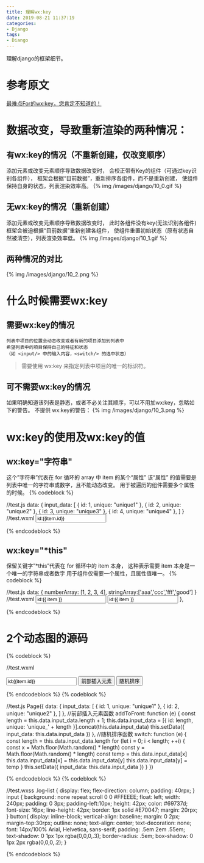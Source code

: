 ```yaml
---
title: 理解wx:key
date: 2019-08-21 11:37:19
categories:
- Django
tags:
- Diango
---
```

理解django的框架细节。
<!-- more -->
# 参考原文
[最难点For的wx:key，您肯定不知道的！](http://www.wxappclub.com/topic/536)
# 数据改变，导致重新渲染的两种情况：
## 有wx:key的情况（不重新创建，仅改变顺序）
添加元素或改变元素顺序导致数据改变时，
会校正带有Key的组件（可通过key识别各组件），
框架会根据“目前数据”，重新排序各组件，而不是重新创建，
使组件保持自身的状态，列表渲染效率高。
{% img /images/django/10_0.gif %}
## 无wx:key的情况（重新创建）
添加元素或改变元素顺序导致数据改变时，
此时各组件没有key(无法识别各组件)
框架会被迫根据“目前数据”重新创建各组件，
使组件重置初始状态（原有状态自然被清空），列表渲染效率低。
{% img /images/django/10_1.gif %}
## 两种情况的对比
{% img /images/django/10_2.png %}
# 什么时候需要wx:key
## 需要wx:key的情况

	列表中项目的位置会动态改变或者有新的项目添加到列表中
	希望列表中的项目保持自己的特征和状态
	（如 <input/> 中的输入内容，<switch/> 的选中状态）

>需要使用 wx:key 来指定列表中项目的唯一的标识符。

## 可不需要wx:key的情况
如果明确知道该列表是静态，或者不必关注其顺序，可以不用加wx:key，忽略如下的警告。
不提供 wx:key的警告： 
{% img /images/django/10_3.png %}
# wx:key的使用及wx:key的值
## wx:key="字符串"
这个”字符串”代表在 for 循环的 array 中 item 的某个“属性”
该“属性” 的值需要是列表中唯一的字符串或数字，且不能动态改变。
用于被遍历的组件需要多个属性的时候。
{% codeblock %}

//test.js
  data: {
	input_data: [
	  { id: 1, unique: "unique1" },
	  { id: 2, unique: "unique2" },
	  { id: 3, unique: "unique3" },
	  { id: 4, unique: "unique4" },
	]
  }
//test.wxml
<input value="id:{{item.id}}"   wx:for="{{input_data}}"  wx:key="unique"  />

{% endcodeblock %}
## wx:key="*this"
保留关键字”*this”代表在 for 循环中的 item 本身，
这种表示需要 item 本身是一个唯一的字符串或者数字
用于组件仅需要一个属性，且属性值唯一。
{% codeblock %}

//test.js
  data: {
    numberArray: [1, 2, 3, 4],
    stringArray:['aaa','ccc','fff','good']
  }
//test.wxml
   <input value="id:{{ item }}"   wx:for="{{numberArray}}"  wx:key="*this"  />
   <input value="id:{{ item }}"   wx:for="{{stringArray}}"  wx:key="*this"  />
  },

{% endcodeblock %}
# 2个动态图的源码
{% codeblock %}

//test.wxml
<view class="container log-list">
<!--有wx:key-->
<input value="id:{{item.id}}"   wx:for="{{input_data}}"   wx:key="unique" />
<button bindtap="addToFront">
    前部插入元素
</button>
<button bindtap="switch">
    随机排序
</button>
</view>

{% endcodeblock %}
{% codeblock %}

//test.js
Page({
  data: {
    input_data: [
      { id: 1, unique: "unique1" },
      { id: 2, unique: "unique2" },
    ] 
  },
  //前部插入元素函数
  addToFront: function (e) {
    const length = this.data.input_data.length + 1;
    this.data.input_data = [{ id: length, unique: 'unique_' + length }].concat(this.data.input_data)
    this.setData({
      input_data: this.data.input_data
    })
  },
  //随机排序函数
  switch: function (e) {
    const length = this.data.input_data.length
    for (let i = 0; i < length; ++i) {
      const x = Math.floor(Math.random() * length)
      const y = Math.floor(Math.random() * length)
      const temp = this.data.input_data[x]
      this.data.input_data[x] = this.data.input_data[y]
      this.data.input_data[y] = temp
    }
    this.setData({
      input_data: this.data.input_data
    })
  }
})

{% endcodeblock %}
{% codeblock %}

//test.wxss
.log-list {
  display: flex;
  flex-direction: column;
  padding: 40rpx;
}
input {
    background: none repeat scroll 0 0 #FFEEEE;
     float: left;
     width: 240px;
    padding: 0 3px;
    padding-left:10px;
    height: 42px;
    color: #69737d;
    font-size: 16px;
    line-height: 42px;
    border: 1px solid #E70047;
    margin: 20rpx;
}
button{
  display: inline-block; 
  vertical-align: baseline; 
margin: 0 2px; 
margin-top:30rpx;
outline: none; 
 text-align: center; 
text-decoration: none; 
font: 14px/100% Arial, Helvetica, sans-serif; 
padding: .5em 2em .55em; 
text-shadow: 0 1px 1px rgba(0,0,0,.3); 
border-radius: .5em; 
box-shadow: 0 1px 2px rgba(0,0,0,.2); 
}

{% endcodeblock %}







